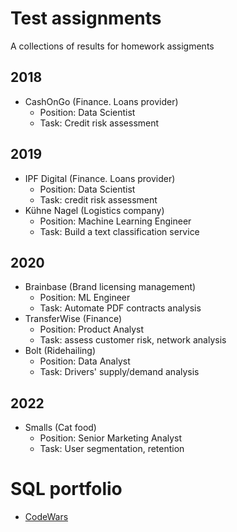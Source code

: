 # Test assignments

A collections of results for homework assigments

## 2018
- CashOnGo (Finance. Loans provider)
  - Position: Data Scientist
  - Task: Credit risk assessment
 
## 2019
- IPF Digital (Finance. Loans provider)
  - Position: Data Scientist
  - Task: credit risk assessment 
- Kühne Nagel (Logistics company)
  - Position: Machine Learning Engineer
  - Task: Build a text classification service
 
## 2020
- Brainbase (Brand licensing management) 
  -  Position: ML Engineer
  -  Task: Automate PDF contracts analysis
- TransferWise (Finance)
  - Position: Product Analyst
  - Task: assess customer risk, network analysis
- Bolt (Ridehailing)
  - Position: Data Analyst
  - Task: Drivers' supply/demand analysis

## 2022
- Smalls (Cat food) 
  - Position: Senior Marketing Analyst
  - Task: User segmentation, retention

# SQL portfolio
- [CodeWars](https://www.codewars.com/users/yurywallet/completed_solutions)
